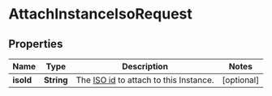 

# AttachInstanceIsoRequest


## Properties

| Name | Type | Description | Notes |
|------------ | ------------- | ------------- | -------------|
|**isoId** | **String** | The [ISO id](#operation/list-isos) to attach to this Instance. |  [optional] |



